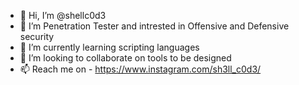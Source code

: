 - 👋 Hi, I’m @shellc0d3
- 👀 I’m Penetration Tester and intrested in Offensive and Defensive security
- 🌱 I’m currently learning scripting languages
- 💞️ I’m looking to collaborate on tools to be designed
- 📫 Reach me on - https://www.instagram.com/sh3ll_c0d3/

<!---
shellc0d3/shellc0d3 is a ✨ special ✨ repository because its `README.md` (this file) appears on your GitHub profile.
You can click the Preview link to take a look at your changes.
--->
